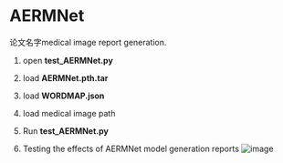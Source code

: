 # AERMNet
论文名字medical image report generation.

1. open **test_AERMNet.py**

2. load **AERMNet.pth.tar**

3. load **WORDMAP.json**

4. load medical image path

5. Run **test_AERMNet.py**

6. Testing the effects of AERMNet model generation reports
![image](https://github.com/Allenxq/AERMNet/blob/main/test.jpg)
